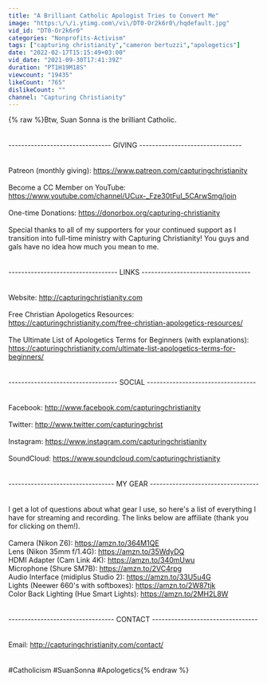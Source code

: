 ```yaml
---
title: "A Brilliant Catholic Apologist Tries to Convert Me"
image: "https:\/\/i.ytimg.com\/vi\/DT0-Or2k6r0\/hqdefault.jpg"
vid_id: "DT0-Or2k6r0"
categories: "Nonprofits-Activism"
tags: ["capturing christianity","cameron bertuzzi","apologetics"]
date: "2022-02-17T15:15:49+03:00"
vid_date: "2021-09-30T17:41:39Z"
duration: "PT1H19M18S"
viewcount: "19435"
likeCount: "765"
dislikeCount: ""
channel: "Capturing Christianity"
---
```

{% raw %}Btw, Suan Sonna is the brilliant Catholic.<br /><br /><br />-------------------------------- GIVING --------------------------------<br /><br /><br />Patreon (monthly giving): <a rel="nofollow" target="blank" href="https://www.patreon.com/capturingchristianity">https://www.patreon.com/capturingchristianity</a><br /><br />Become a CC Member on YouTube: <a rel="nofollow" target="blank" href="https://www.youtube.com/channel/UCux-_Fze30tFuI_5CArwSmg/join">https://www.youtube.com/channel/UCux-_Fze30tFuI_5CArwSmg/join</a><br /><br />One-time Donations: <a rel="nofollow" target="blank" href="https://donorbox.org/capturing-christianity">https://donorbox.org/capturing-christianity</a><br /><br />Special thanks to all of my supporters for your continued support as I transition into full-time ministry with Capturing Christianity! You guys and gals have no idea how much you mean to me.<br /><br /><br />---------------------------------- LINKS ----------------------------------<br /><br /><br />Website: <a rel="nofollow" target="blank" href="http://capturingchristianity.com">http://capturingchristianity.com</a><br /><br />Free Christian Apologetics Resources: <a rel="nofollow" target="blank" href="https://capturingchristianity.com/free-christian-apologetics-resources/">https://capturingchristianity.com/free-christian-apologetics-resources/</a><br /><br />The Ultimate List of Apologetics Terms for Beginners (with explanations): <a rel="nofollow" target="blank" href="https://capturingchristianity.com/ultimate-list-apologetics-terms-for-beginners/">https://capturingchristianity.com/ultimate-list-apologetics-terms-for-beginners/</a><br /><br /><br />---------------------------------- SOCIAL ----------------------------------<br /><br /><br />Facebook: <a rel="nofollow" target="blank" href="http://www.facebook.com/capturingchristianity">http://www.facebook.com/capturingchristianity</a><br /><br />Twitter: <a rel="nofollow" target="blank" href="http://www.twitter.com/capturingchrist">http://www.twitter.com/capturingchrist</a><br /><br />Instagram: <a rel="nofollow" target="blank" href="https://www.instagram.com/capturingchristianity">https://www.instagram.com/capturingchristianity</a><br /><br />SoundCloud: <a rel="nofollow" target="blank" href="https://www.soundcloud.com/capturingchristianity">https://www.soundcloud.com/capturingchristianity</a><br /><br /><br />--------------------------------- MY GEAR ----------------------------------<br /><br /><br />I get a lot of questions about what gear I use, so here's a list of everything I have for streaming and recording. The links below are affiliate (thank you for clicking on them!).<br /><br />Camera (Nikon Z6): <a rel="nofollow" target="blank" href="https://amzn.to/364M1QE">https://amzn.to/364M1QE</a><br />Lens (Nikon 35mm f/1.4G): <a rel="nofollow" target="blank" href="https://amzn.to/35WdyDQ">https://amzn.to/35WdyDQ</a><br />HDMI Adapter (Cam Link 4K): <a rel="nofollow" target="blank" href="https://amzn.to/340mUwu">https://amzn.to/340mUwu</a><br />Microphone (Shure SM7B): <a rel="nofollow" target="blank" href="https://amzn.to/2VC4rpg">https://amzn.to/2VC4rpg</a><br />Audio Interface (midiplus Studio 2): <a rel="nofollow" target="blank" href="https://amzn.to/33U5u4G">https://amzn.to/33U5u4G</a><br />Lights (Neewer 660's with softboxes): <a rel="nofollow" target="blank" href="https://amzn.to/2W87tjk">https://amzn.to/2W87tjk</a><br />Color Back Lighting (Hue Smart Lights): <a rel="nofollow" target="blank" href="https://amzn.to/2MH2L8W">https://amzn.to/2MH2L8W</a><br /><br /><br />--------------------------------- CONTACT ---------------------------------<br /><br /><br />Email: <a rel="nofollow" target="blank" href="http://capturingchristianity.com/contact/">http://capturingchristianity.com/contact/</a><br /><br /><br />#Catholicism #SuanSonna #Apologetics{% endraw %}
